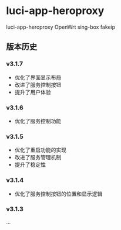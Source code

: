 # luci-app-heroproxy
luci-app-heroproxy OpenWrt sing-box fakeip

## 版本历史

### v3.1.7
- 优化了界面显示布局
- 改进了服务控制按钮
- 提升了用户体验

### v3.1.6
- 优化了服务控制功能

### v3.1.5
- 优化了重启功能的实现
- 改进了服务管理机制
- 提升了稳定性

### v3.1.4
- 优化了服务控制按钮的位置和显示逻辑

### v3.1.3
...
